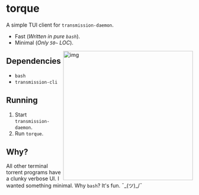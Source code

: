 # torque

A simple TUI client for `transmission-daemon`.

- Fast (*Written in pure `bash`*).
- Minimal (*Only `50~` LOC*).

<img src="https://i.imgur.com/3q3lYK0.jpg" alt="img" height="350px" align="right">


## Dependencies

- `bash`
- `transmission-cli`

## Running

1. Start `transmission-daemon`.
2. Run `torque`.

## Why?

All other terminal torrent programs have a clunky verbose UI. I wanted something minimal. Why `bash`? It's fun. ¯\_(ツ)_/¯
